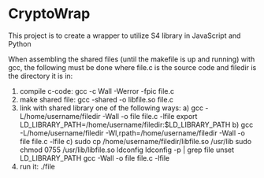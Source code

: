 # CryptoWrap

This project is to create a wrapper to utilize S4 library in JavaScript and Python


When assembling the shared files (until the makefile is up and running) with gcc, the following must be done where file.c is the source code and filedir is the directory it is in:

  1) compile c-code: gcc -c Wall -Werror -fpic file.c
  2) make shared file: gcc -shared -o libfile.so file.c
  3) link with shared library one of the following ways:
    a) gcc -L/home/username/filedir -Wall -o file file.c -lfile
       export LD_LIBRARY_PATH=/home/username/filedir:$LD_LIBRARY_PATH
    b) gcc -L/home/username/filedir -Wl,rpath=/home/username/filedir -Wall -o file file.c -lfile
    c) sudo cp /home/username/filedir/libfile.so /usr/lib
       sudo chmod 0755 /usr/lib/libfile.so
       ldconfig
       ldconfig -p | grep file
       unset LD_LIBRARY_PATH
       gcc -Wall -o file file.c -lfile
   4) run it: ./file
